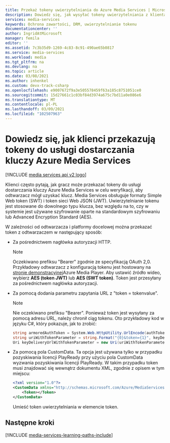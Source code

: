 ```yaml
---
title: Przekaż tokeny uwierzytelniania do Azure Media Services | Microsoft Docs
description: Dowiedz się, jak wysyłać tokeny uwierzytelniania z klienta do usługi dostarczania kluczy Azure Media Services
services: media-services
keywords: Ochrona zawartości, DRM, uwierzytelnianie tokenu
documentationcenter: ''
author: IngridAtMicrosoft
manager: femila
editor: ''
ms.assetid: 7c3b35d9-1269-4c83-8c91-490ae65b0817
ms.service: media-services
ms.workload: media
ms.tgt_pltfrm: na
ms.devlang: na
ms.topic: article
ms.date: 03/08/2021
ms.author: inhenkel
ms.custom: devx-track-csharp
ms.openlocfilehash: e9007672f9a3e505578459f63a185c8751051ce0
ms.sourcegitcommit: 15d27661c1c03bf84d3974a675c7bd11a0e086e6
ms.translationtype: MT
ms.contentlocale: pl-PL
ms.lasthandoff: 03/09/2021
ms.locfileid: "102507963"
---
```

# <a name="learn-how-clients-pass-tokens-to-the-azure-media-services-key-delivery-service"></a>Dowiedz się, jak klienci przekazują tokeny do usługi dostarczania kluczy Azure Media Services

[!INCLUDE [media services api v2 logo](./includes/v2-hr.md)]

Klienci często pytają, jak gracz może przekazać tokeny do usługi dostarczania kluczy Azure Media Services w celu weryfikacji, aby odtwarzacz mógł uzyskać klucz. Media Services obsługuje formaty Simple Web token (SWT) i token sieci Web JSON (JWT). Uwierzytelnianie tokenu jest stosowane do dowolnego typu klucza, bez względu na to, czy w systemie jest używane szyfrowanie oparte na standardowym szyfrowaniu lub Advanced Encryption Standard (AES).

 W zależności od odtwarzacza i platformy docelowej można przekazać token z odtwarzaczem w następujący sposób:

- Za pośrednictwem nagłówka autoryzacji HTTP.
    > [!NOTE]
    > Oczekiwano prefiksu "Bearer" zgodnie ze specyfikacją OAuth 2,0. Przykładowy odtwarzacz z konfiguracją tokenu jest hostowany na [stronie demonstracyjnej](https://ampdemo.azureedge.net/)Azure Media Player. Aby ustawić źródło wideo, wybierz **AES (token JWT)** lub **AES (SWT token)**. Token jest przesyłany za pośrednictwem nagłówka autoryzacji.

- Za pomocą dodania parametru zapytania URL z "token = tokenvalue".  
    > [!NOTE]
    > Nie oczekiwano prefiksu "Bearer". Ponieważ token jest wysyłany za pomocą adresu URL, należy chronił ciąg tokenu. Oto przykładowy kod w języku C#, który pokazuje, jak to zrobić:

    ```csharp
    string armoredAuthToken = System.Web.HttpUtility.UrlEncode(authToken);
    string uriWithTokenParameter = string.Format("{0}&token={1}", keyDeliveryServiceUri.AbsoluteUri, armoredAuthToken);
    Uri keyDeliveryUrlWithTokenParameter = new Uri(uriWithTokenParameter);
    ```

- Za pomocą pola CustomData.
Ta opcja jest używana tylko w przypadku pozyskiwania licencji PlayReady przy użyciu pola CustomData wyzwania pozyskiwania licencji PlayReady. W takim przypadku token musi znajdować się wewnątrz dokumentu XML, zgodnie z opisem w tym miejscu:

    ```xml
    <?xml version="1.0"?>
    <CustomData xmlns="http://schemas.microsoft.com/Azure/MediaServices/KeyDelivery/PlayReadyCustomData/v1"> 
        <Token></Token> 
    </CustomData>
    ```
    Umieść token uwierzytelniania w elemencie token.

## <a name="next-steps"></a>Następne kroki

[!INCLUDE [media-services-learning-paths-include](../../../includes/media-services-learning-paths-include.md)]
